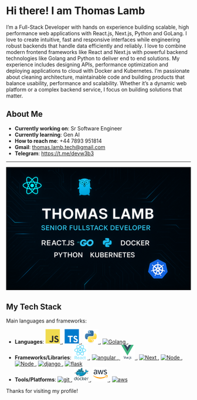 # Hi there! I am Thomas Lamb

I’m a Full-Stack Developer with hands on experience building scalable, high performance
web applications with React.js, Next.js, Python and GoLang. I love to create intuitive, fast and
responsive interfaces while engineering robust backends that handle data efficiently and reliably.
I love to combine modern frontend frameworks like React and Next.js with powerful backend
technologies like Golang and Python to deliver end to end solutions. My experience includes
designing APIs, performance optimization and deploying applications to cloud with Docker and
Kubernetes. I’m passionate about cleaning architecture, maintainable code and building products
that balance usability, performance and scalability. Whether it’s a dynamic web platform or a
complex backend service, I focus on building solutions that matter.

## About Me
- **Currently working on**: Sr Software Engineer
- **Currently learning**: Gen AI
- **How to reach me**: +44 7893 951814
- **Gmail**: thomas.lamb.tech@gmail.com
- **Telegram**: https://t.me/devw3b3

---

<p align="center">
<a href="https://app.daily.dev/chase"><img src="assets/dark-theme.png" width="800" alt="Chase's Dev Card"/></a>
</p>

## My Tech Stack
Main languages and frameworks:
- **Languages**: <a href="https://developer.mozilla.org/en-US/docs/Web/JavaScript" target="_blank" rel="noreferrer"> <img src="https://raw.githubusercontent.com/devicons/devicon/master/icons/javascript/javascript-original.svg" alt="javascript" width="40" height="40"/> </a>, <a href="https://www.typescriptlang.org/" target="_blank" rel="noreferrer"> <img src="https://raw.githubusercontent.com/devicons/devicon/master/icons/typescript/typescript-original.svg" alt="typescript" width="40" height="40"/> </a>, <a href="https://www.python.org" target="_blank" rel="noreferrer"> <img src="https://raw.githubusercontent.com/devicons/devicon/master/icons/python/python-original.svg" alt="python" width="40" height="40"/> </a>, <a href="https://go.dev/" target="_blank" rel="noreferrer"> <img src="https://go.dev/blog/go-brand/Go-Logo/SVG/Go-Logo_Aqua.svg" alt="Golang" width="40" height="40"/> </a>, 
- **Frameworks/Libraries**: <a href="https://reactjs.org/" target="_blank" rel="noreferrer"> <img src="https://raw.githubusercontent.com/devicons/devicon/master/icons/react/react-original-wordmark.svg" alt="react" width="40" height="40"/> </a>, <a href="https://angular.io" target="_blank" rel="noreferrer"> <img src="https://angular.io/assets/images/logos/angular/angular.svg" alt="angular" width="40" height="40"/> </a>,<a href="https://vuejs.org/" target="_blank" rel="noreferrer"> <img src="https://raw.githubusercontent.com/devicons/devicon/master/icons/vuejs/vuejs-original-wordmark.svg" alt="vuejs" width="40" height="40"/> </a>, <a href="https://reactjs.org/" target="_blank" rel="noreferrer"> <img src="https://cdn.brandfetch.io/id2alue-rx/theme/dark/idqNI71Hra.svg?c=1dxbfHSJFAPEGdCLU4o5B" alt="Next" width="40" height="40"/> </a>, <a href="https://nodejs.org/en" target="_blank" rel="noreferrer"> <img src="https://upload.wikimedia.org/wikipedia/commons/7/7e/Node.js_logo_2015.svg" alt="Node" width="100" height="40"/> </a>, <a href="https://www.mongodb.com/resources/languages/mern-stack" target="_blank" rel="noreferrer"> <img src="https://logo.svgcdn.com/logos/mern.svg" alt="Node" width="40" height="40"/> </a>, </a> <a href="https://www.djangoproject.com/" target="_blank" rel="noreferrer"> <img src="https://cdn.worldvectorlogo.com/logos/django.svg" alt="django" width="40" height="40"/> </a>, <a href="https://flask.palletsprojects.com/" target="_blank" rel="noreferrer"> <img src="https://logo.svgcdn.com/logos/flask.png" alt="flask" width="40" height="40"/> </a>
- **Tools/Platforms**: <a href="https://git-scm.com/" target="_blank" rel="noreferrer"> <img src="https://www.vectorlogo.zone/logos/git-scm/git-scm-icon.svg" alt="git" width="40" height="40"/> </a> , <a href="https://www.docker.com/" target="_blank" rel="noreferrer"> <img src="https://raw.githubusercontent.com/devicons/devicon/master/icons/docker/docker-original-wordmark.svg" alt="docker" width="40" height="40"/> </a>, <a href="https://aws.amazon.com" target="_blank" rel="noreferrer"> <img src="https://raw.githubusercontent.com/devicons/devicon/master/icons/amazonwebservices/amazonwebservices-original-wordmark.svg" alt="aws" width="40" height="40"/> </a>, <a href="https://kubernetes.io/" target="_blank" rel="noreferrer"> <img src="https://logo.svgcdn.com/logos/kubernetes.svg" alt="aws" width="40" height="40"/> </a>

Thanks for visiting my profile!
